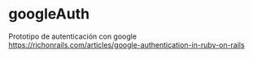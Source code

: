 # googleAuth
Prototipo de autenticación con google
https://richonrails.com/articles/google-authentication-in-ruby-on-rails
